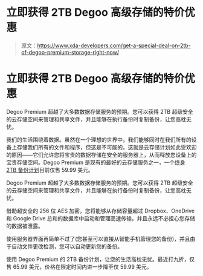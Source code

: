 # 立即获得 2TB Degoo 高级存储的特价优惠

> 原文：<https://www.xda-developers.com/get-a-special-deal-on-2tb-of-degoo-premium-storage-right-now/>

# 立即获得 2TB Degoo 高级存储的特价优惠

Degoo Premium 超越了大多数数据存储服务的预期。您可以获得 2TB 超级安全的云存储空间来管理和共享文件，并且能够在执行备份时复制备份，让您高枕无忧。

我们的生活围绕着数据。虽然在一个理想的世界中，我们能够同时在我们所有的设备上存储我们所有的文件和程序，但这是不可能的。这就是云存储计划如此受欢迎的原因——它们允许您将宝贵的数据存储在安全的服务器上，从而释放您设备上的宝贵存储空间。Degoo Premium 是现有的最好的云存储服务之一，一个[终身 2TB 备份计划](https://depot.xda-developers.com/sales/degoo-ultimate-2tb-backup-plan-lifetime-subscription?utm_source=xda-developers.com&utm_medium=referral&utm_campaign=degoo-ultimate-2tb-backup-plan-lifetime-subscription&utm_term=scsf-256649&utm_content=a0x1a000001kuLd)目前仅售 59.99 美元。

Degoo Premium 超越了大多数数据存储服务的预期。您可以获得 2TB 超级安全的云存储空间来管理和共享文件，并且能够在执行备份时复制备份，让您高枕无忧。

借助超安全的 256 位 AES 加密，您将能够从存储容量超过 Dropbox、OneDrive 和 Google Drive 总和的数据库中启动和管理高速传输，并且永远不必担心您存储的数据被泄露。

使用服务器界面再简单不过了(您甚至可以直接从智能手机管理您的备份)，并且由于自动文件更改检测，您可以自动更新您的备份。

使用 Degoo Premium 的 2TB 备份计划，让您的生活高枕无忧。最近打九折，仅售 65.99 美元，价格在限定时间内进一步降至仅 59.99 美元。